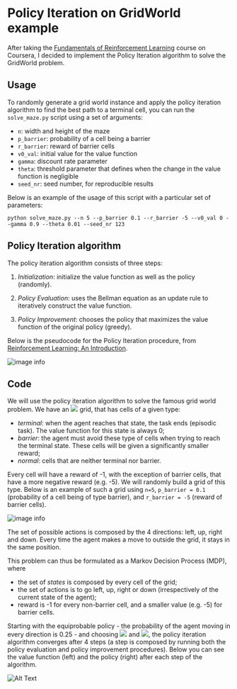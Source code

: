 # Policy Iteration on GridWorld example

After taking the [Fundamentals of Reinforcement Learning](https://www.coursera.org/learn/fundamentals-of-reinforcement-learning) 
course on Coursera, I decided to implement the Policy Iteration algorithm to solve the GridWorld problem.


## Usage
To randomly generate a grid world instance and apply the policy iteration algorithm to find the best path to a terminal cell, you can run the `solve_maze.py` script using a set of arguments:
* `n`: width and height of the maze
* `p_barrier`: probability of a cell being a barrier
* `r_barrier`: reward of barrier cells
* `v0_val`: initial value for the value function
* `gamma`: discount rate parameter
* `theta`: threshold parameter that defines when the change in the value function is negligible
* `seed_nr`: seed number, for reproducible results

Below is an example of the usage of this script with a particular set of parameters:

```python solve_maze.py --n 5 --p_barrier 0.1 --r_barrier -5 --v0_val 0 --gamma 0.9 --theta 0.01 --seed_nr 123```


## Policy Iteration algorithm
The policy iteration algorithm consists of three steps:
1. *Initialization*: initialize the value function as well as the policy (randomly).

2. *Policy Evaluation*: uses the Bellman equation as an update rule to iteratively construct the value function.

3. *Policy Improvement*: chooses the policy that maximizes the value function of the original policy (greedy).

Below is the pseudocode for the Policy Iteration procedure, from [Reinforcement Learning: An Introduction](http://incompleteideas.net/book/RLbook2018.pdf).

![image info](images/policy_improvement.png)


## Code

We will use the policy iteration algorithm to solve the famous grid world problem. We have an <img src="https://render.githubusercontent.com/render/math?math=n \times n"> grid, that 
has cells of a given type:

* *terminal*: when the agent reaches that state, the task ends (episodic task). The value function for this state is 
always 0;
* *barrier*: the agent must avoid these type of cells when trying to reach the terminal state. These cells 
will be given a significantly smaller reward;  
* *normal*: cells that are neither terminal nor barrier.

Every cell will have a reward of -1, with the exception of barrier cells, that have a more negative reward (e.g. -5).
We will randomly build a grid of this type. Below is an example of such a grid using `n=5`, `p_barrier = 0.1` 
(probability of a cell being of type barrier), and `r_barrier = -5` (reward of barrier cells).


![image info](images/grid.png)

The set of possible actions is composed by the 4 directions: left, up, right and down. Every time the agent makes a move
to outside the grid, it stays in the same position.

This problem can thus be formulated as a Markov Decision Process (MDP), where
* the set of *states* is composed by every cell of the grid;
* the set of actions is to go left, up, right or down (irrespectively of the current state of the agent);
* reward is -1 for every non-barrier cell, and a smaller value (e.g. -5) for barrier cells.


Starting with the equiprobable policy - the probability of the agent moving in every direction is 0.25 - and choosing 
<img src="https://render.githubusercontent.com/render/math?math=\gamma = 0.9"> and <img src="https://render.githubusercontent.com/render/math?math=\theta = 0.01">, the policy iteration algorithm converges after 4 steps (a step is composed by 
running both the policy evaluation and policy improvement procedures). Below you can see the value function (left) and 
the policy (right) after each step of the algorithm.

![Alt Text](images/iterations.gif)
